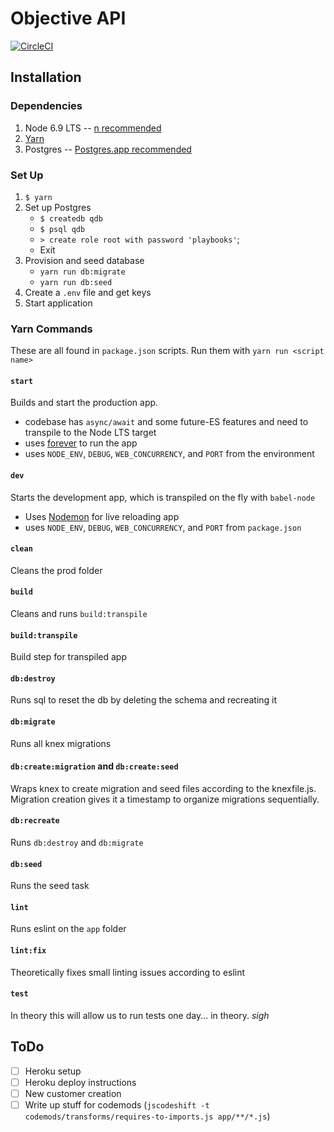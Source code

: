 # Objective API
[![CircleCI](https://circleci.com/gh/objectiveiq/objective-api/tree/master.svg?style=svg&circle-token=42eac88d34f022807d23b144d8fcf660733171a6)](https://circleci.com/gh/objectiveiq/objective-api/tree/master)

## Installation
### Dependencies
1. Node 6.9 LTS -- [n recommended](https://github.com/tj/n)
2. [Yarn](https://github.com/yarnpkg/yarn)
3. Postgres -- [Postgres.app recommended](http://postgresapp.com)

### Set Up
1. `$ yarn`
2. Set up Postgres
    - `$ createdb qdb`
    - `$ psql qdb`
    - `> create role root with password 'playbooks'`;
    - Exit
3. Provision and seed  database
    - `yarn run db:migrate`
    - `yarn run db:seed`
4. Create a `.env` file and get keys
5. Start application

### Yarn Commands
These are all found in `package.json` scripts. Run them with `yarn run <script name>`

#### `start`
Builds and start the production app.
- codebase has `async/await` and some future-ES features and  need to transpile to the Node LTS target
- uses [forever](https://github.com/foreverjs/forever) to run the app
- uses `NODE_ENV`, `DEBUG`, `WEB_CONCURRENCY`, and `PORT` from the environment

#### `dev`
Starts the development app, which is transpiled on the fly with `babel-node`
- Uses [Nodemon](https://github.com/remy/nodemon) for live reloading app
- uses `NODE_ENV`, `DEBUG`, `WEB_CONCURRENCY`, and `PORT` from `package.json`

#### `clean`
Cleans the prod folder

#### `build`
Cleans and runs `build:transpile`

#### `build:transpile`
Build step for transpiled app

#### `db:destroy`
Runs sql to reset the db by deleting the schema and recreating it

#### `db:migrate`
Runs all knex migrations

#### `db:create:migration` and `db:create:seed`
Wraps knex to create migration and seed files according to the knexfile.js. Migration creation gives it a timestamp to organize migrations sequentially.

#### `db:recreate`
Runs `db:destroy` and `db:migrate`

#### `db:seed`
Runs the seed task

#### `lint`
Runs eslint on the `app` folder

#### `lint:fix`
Theoretically fixes small linting issues according to eslint

#### `test`
In theory this will allow us to run tests one day... in theory. *sigh*

## ToDo
- [ ] Heroku setup
- [ ] Heroku deploy instructions
- [ ] New customer creation
- [ ] Write up stuff for codemods (`jscodeshift -t codemods/transforms/requires-to-imports.js app/**/*.js`)
